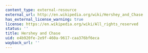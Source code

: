 ```yaml
---
content_type: external-resource
external_url: http://en.wikipedia.org/wiki/Hershey_and_Chase
has_external_license_warning: true
license: https://en.wikipedia.org/wiki/All_rights_reserved
status: ''
title: Hershey and Chase
uid: e4b920fe-2e9f-460a-9617-caa376bf6eca
wayback_url: ''
---
```

